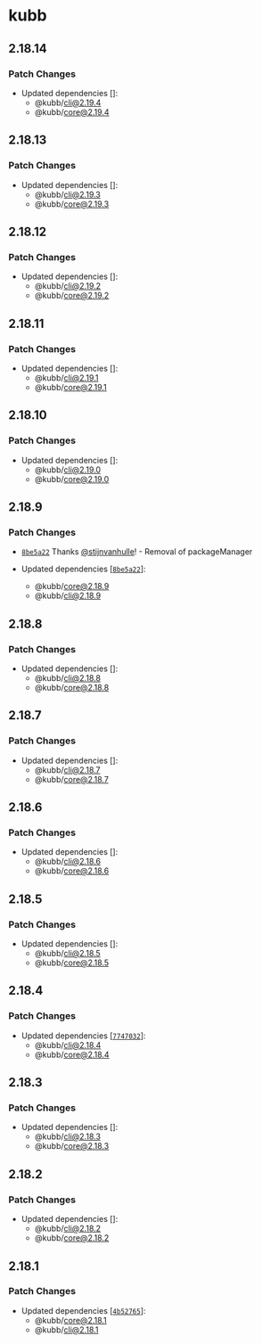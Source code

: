 # kubb

## 2.18.14

### Patch Changes

- Updated dependencies []:
  - @kubb/cli@2.19.4
  - @kubb/core@2.19.4

## 2.18.13

### Patch Changes

- Updated dependencies []:
  - @kubb/cli@2.19.3
  - @kubb/core@2.19.3

## 2.18.12

### Patch Changes

- Updated dependencies []:
  - @kubb/cli@2.19.2
  - @kubb/core@2.19.2

## 2.18.11

### Patch Changes

- Updated dependencies []:
  - @kubb/cli@2.19.1
  - @kubb/core@2.19.1

## 2.18.10

### Patch Changes

- Updated dependencies []:
  - @kubb/cli@2.19.0
  - @kubb/core@2.19.0

## 2.18.9

### Patch Changes

- [`8be5a22`](https://github.com/kubb-labs/kubb/commit/8be5a223c3167e372763d80335336144ebd98b60) Thanks [@stijnvanhulle](https://github.com/stijnvanhulle)! - Removal of packageManager

- Updated dependencies [[`8be5a22`](https://github.com/kubb-labs/kubb/commit/8be5a223c3167e372763d80335336144ebd98b60)]:
  - @kubb/core@2.18.9
  - @kubb/cli@2.18.9

## 2.18.8

### Patch Changes

- Updated dependencies []:
  - @kubb/cli@2.18.8
  - @kubb/core@2.18.8

## 2.18.7

### Patch Changes

- Updated dependencies []:
  - @kubb/cli@2.18.7
  - @kubb/core@2.18.7

## 2.18.6

### Patch Changes

- Updated dependencies []:
  - @kubb/cli@2.18.6
  - @kubb/core@2.18.6

## 2.18.5

### Patch Changes

- Updated dependencies []:
  - @kubb/cli@2.18.5
  - @kubb/core@2.18.5

## 2.18.4

### Patch Changes

- Updated dependencies [[`7747032`](https://github.com/kubb-labs/kubb/commit/7747032a8a0e072abb856b505c9a1fcdafd6057d)]:
  - @kubb/cli@2.18.4
  - @kubb/core@2.18.4

## 2.18.3

### Patch Changes

- Updated dependencies []:
  - @kubb/cli@2.18.3
  - @kubb/core@2.18.3

## 2.18.2

### Patch Changes

- Updated dependencies []:
  - @kubb/cli@2.18.2
  - @kubb/core@2.18.2

## 2.18.1

### Patch Changes

- Updated dependencies [[`4b52765`](https://github.com/kubb-labs/kubb/commit/4b5276572bd0b5c59b85ec4eddebc3d7c331c0fa)]:
  - @kubb/core@2.18.1
  - @kubb/cli@2.18.1
